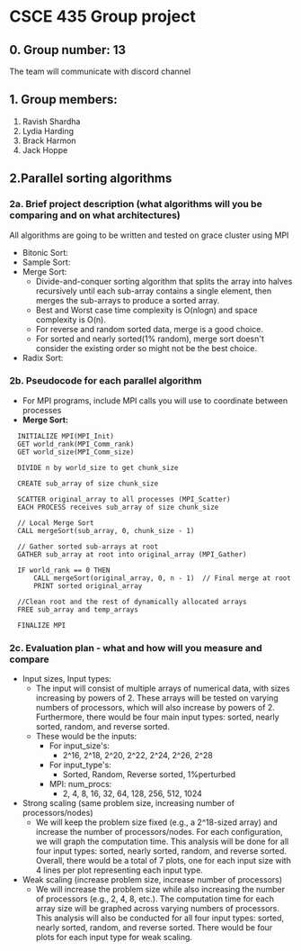 # CSCE 435 Group project

## 0. Group number: 13
The team will communicate with discord channel
## 1. Group members:
1. Ravish Shardha
2. Lydia Harding
3. Brack Harmon
4. Jack Hoppe

## 2.Parallel sorting algorithms

### 2a. Brief project description (what algorithms will you be comparing and on what architectures)

All algorithms are going to be written and tested on grace cluster using MPI

- Bitonic Sort:
- Sample Sort:
- Merge Sort:
  - Divide-and-conquer sorting algorithm that splits the array into halves recursively until each sub-array contains a single element, then merges the sub-arrays to produce a sorted array.
  - Best and Worst case time complexity is O(nlogn) and space complexity is O(n).
  - For reverse and random sorted data, merge is a good choice.
  - For sorted and nearly sorted(1% random), merge sort doesn't consider the existing order so might not be      the best choice.
- Radix Sort:

### 2b. Pseudocode for each parallel algorithm
- For MPI programs, include MPI calls you will use to coordinate between processes
- **Merge Sort:**
```
  INITIALIZE MPI(MPI_Init)
  GET world_rank(MPI_Comm_rank)
  GET world_size(MPI_Comm_size)
  
  DIVIDE n by world_size to get chunk_size
  
  CREATE sub_array of size chunk_size
  
  SCATTER original_array to all processes (MPI_Scatter)
  EACH PROCESS receives sub_array of size chunk_size
  
  // Local Merge Sort
  CALL mergeSort(sub_array, 0, chunk_size - 1)
  
  // Gather sorted sub-arrays at root
  GATHER sub_array at root into original_array (MPI_Gather)
  
  IF world_rank == 0 THEN
      CALL mergeSort(original_array, 0, n - 1)  // Final merge at root
      PRINT sorted original_array
  
  //Clean root and the rest of dynamically allocated arrays
  FREE sub_array and temp_arrays
  
  FINALIZE MPI
```

### 2c. Evaluation plan - what and how will you measure and compare
- Input sizes, Input types:
  - The input will consist of multiple arrays of numerical data, with sizes increasing by powers of 2. These arrays will be tested on varying numbers of processors, which will also increase by powers of 2. Furthermore, there would be four main input types: sorted, nearly sorted, random, and reverse sorted.
  - These would be the inputs:
    - For input_size's:
      - 2^16, 2^18, 2^20, 2^22, 2^24, 2^26, 2^28
    - For input_type's:
      - Sorted, Random, Reverse sorted, 1%perturbed
    - MPI: num_procs:
      - 2, 4, 8, 16, 32, 64, 128, 256, 512, 1024
- Strong scaling (same problem size, increasing number of processors/nodes)
  - We will keep the problem size fixed (e.g., a 2^18-sized array) and increase the number of processors/nodes. For each configuration, we will graph the computation time. This analysis will be done for all four input types: sorted, nearly sorted, random, and reverse sorted. Overall, there would be a total of 7 plots, one for each input size with 4 lines per plot representing each input type.
- Weak scaling (increase problem size, increase number of processors)
  - We will increase the problem size while also increasing the number of processors (e.g., 2, 4, 8, etc.). The computation time for each array size will be graphed across varying numbers of processors. This analysis will also be conducted for all four input types: sorted, nearly sorted, random, and reverse sorted. There would be four plots for each input type for weak scaling.
